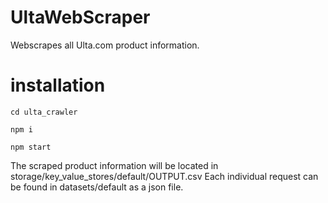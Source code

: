 # UltaWebScraper
Webscrapes all Ulta.com product information.

# installation
`cd ulta_crawler`

`npm i`

`npm start`

The scraped product information will be located in storage/key_value_stores/default/OUTPUT.csv
Each individual request can be found in datasets/default as a json file.
